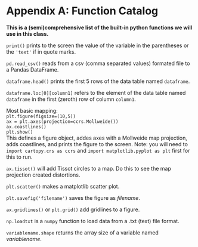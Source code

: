 Appendix A: Function Catalog
=======================
**This is a (semi)comprehensive list of the built-in python functions we will use in this class.**


`print()` prints to the screen the value of the variable in the parentheses or the `'text'` if in quote marks.

`pd.read_csv()` reads from a csv (comma separated values) formated file to a Pandas DataFrame.

`dataframe.head()` prints the first 5 rows of the data table named `dataframe`.

`dataframe.loc[0][column1]` refers to the element of the data table named `dataframe` in the first (zeroth) row of column `column1`.

Most basic mapping: \
`plt.figure(figsize=(10,5))` \
`ax = plt.axes(projection=ccrs.Mollweide())` \
`ax.coastlines()` \
`plt.show()` \
This defines a figure object, addes axes with a Mollweide map projection, adds coastlines, and prints the figure to the screen. Note: you will need to `import cartopy.crs as ccrs` and `import matplotlib.pyplot as plt` first for this to run.

`ax.tissot()` will add Tissot circles to a map. Do this to see the map projection created distortions.

`plt.scatter()` makes a matplotlib scatter plot.

`plt.savefig('filename')` saves the figure as _filename_.

`ax.gridlines()` or `plt.grid()` add gridlines to a figure.

`np.loadtxt` is a `numpy` function to load data from a .txt (text) file format.

`variablename.shape` returns the array size of a variable named _variablename_.